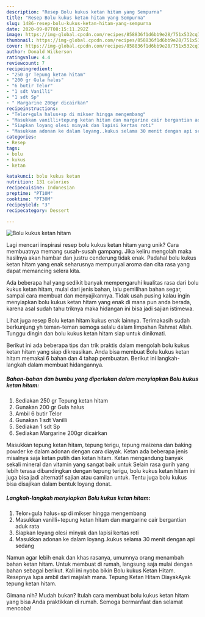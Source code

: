 ```yaml
---
description: "Resep Bolu kukus ketan hitam yang Sempurna"
title: "Resep Bolu kukus ketan hitam yang Sempurna"
slug: 1486-resep-bolu-kukus-ketan-hitam-yang-sempurna
date: 2020-09-07T08:15:11.292Z
image: https://img-global.cpcdn.com/recipes/858836f1d6bb9e28/751x532cq70/bolu-kukus-ketan-hitam-foto-resep-utama.jpg
thumbnail: https://img-global.cpcdn.com/recipes/858836f1d6bb9e28/751x532cq70/bolu-kukus-ketan-hitam-foto-resep-utama.jpg
cover: https://img-global.cpcdn.com/recipes/858836f1d6bb9e28/751x532cq70/bolu-kukus-ketan-hitam-foto-resep-utama.jpg
author: Donald Wilkerson
ratingvalue: 4.4
reviewcount: 7
recipeingredient:
- "250 gr Tepung ketan hitam"
- "200 gr Gula halus"
- "6 butir Telor"
- "1 sdt Vanilli"
- "1 sdt Sp"
- " Margarine 200gr dicairkan"
recipeinstructions:
- "Telor+gula halus+sp di mikser hingga mengembang"
- "Masukkan vanilli+tepung ketan hitam dan margarine cair bergantian aduk rata"
- "Siapkan loyang olesi minyak dan lapisi kertas roti"
- "Masukkan adonan ke dalam loyang..kukus selama 30 menit dengan api sedang"
categories:
- Resep
tags:
- bolu
- kukus
- ketan

katakunci: bolu kukus ketan 
nutrition: 131 calories
recipecuisine: Indonesian
preptime: "PT10M"
cooktime: "PT30M"
recipeyield: "3"
recipecategory: Dessert

---
```



![Bolu kukus ketan hitam](https://img-global.cpcdn.com/recipes/858836f1d6bb9e28/751x532cq70/bolu-kukus-ketan-hitam-foto-resep-utama.jpg)

Lagi mencari inspirasi resep bolu kukus ketan hitam yang unik? Cara membuatnya memang susah-susah gampang. Jika keliru mengolah maka hasilnya akan hambar dan justru cenderung tidak enak. Padahal bolu kukus ketan hitam yang enak seharusnya mempunyai aroma dan cita rasa yang dapat memancing selera kita.

Ada beberapa hal yang sedikit banyak mempengaruhi kualitas rasa dari bolu kukus ketan hitam, mulai dari jenis bahan, lalu pemilihan bahan segar, sampai cara membuat dan menyajikannya. Tidak usah pusing kalau ingin menyiapkan bolu kukus ketan hitam yang enak di mana pun anda berada, karena asal sudah tahu triknya maka hidangan ini bisa jadi sajian istimewa.

Lihat juga resep Bolu ketan hitam kukus enak lainnya. Terimakasih sudah berkunjung yh teman-teman semoga selalu dalam limpahan Rahmat Allah. Tunggu dingin dan bolu kukus ketan hitam siap untuk dinikmati.


Berikut ini ada beberapa tips dan trik praktis dalam mengolah bolu kukus ketan hitam yang siap dikreasikan. Anda bisa membuat Bolu kukus ketan hitam memakai 6 bahan dan 4 tahap pembuatan. Berikut ini langkah-langkah dalam membuat hidangannya.

<!--inarticleads1-->

##### Bahan-bahan dan bumbu yang diperlukan dalam menyiapkan Bolu kukus ketan hitam:

1. Sediakan 250 gr Tepung ketan hitam
1. Gunakan 200 gr Gula halus
1. Ambil 6 butir Telor
1. Gunakan 1 sdt Vanilli
1. Sediakan 1 sdt Sp
1. Sediakan  Margarine 200gr dicairkan


Masukkan tepung ketan hitam, tepung terigu, tepung maizena dan baking powder ke dalam adonan dengan cara diayak. Ketan ada beberapa jenis misalnya saja ketan putih dan ketan hitam. Ketan mengandung banyak sekali mineral dan vitamin yang sangat baik untuk Selain rasa gurih yang lebih terasa dibandingkan dengan tepung terigu, bolu kukus ketan hitam ini juga bisa jadi alternatif sajian atau camilan untuk. Tentu juga bolu kukus bisa disajikan dalam bentuk loyang donat. 

<!--inarticleads2-->

##### Langkah-langkah menyiapkan Bolu kukus ketan hitam:

1. Telor+gula halus+sp di mikser hingga mengembang
1. Masukkan vanilli+tepung ketan hitam dan margarine cair bergantian aduk rata
1. Siapkan loyang olesi minyak dan lapisi kertas roti
1. Masukkan adonan ke dalam loyang..kukus selama 30 menit dengan api sedang


Namun agar lebih enak dan khas rasanya, umumnya orang menambah bahan ketan hitam. Untuk membuat di rumah, langsung saja mulai dengan bahan sebagai berikut. Kali ini nyoba bikin Bolu kukus Ketan Hitam. Resepnya lupa ambil dari majalah mana. Tepung Ketan Hitam DiayakAyak tepung ketan hitam. 

Gimana nih? Mudah bukan? Itulah cara membuat bolu kukus ketan hitam yang bisa Anda praktikkan di rumah. Semoga bermanfaat dan selamat mencoba!
